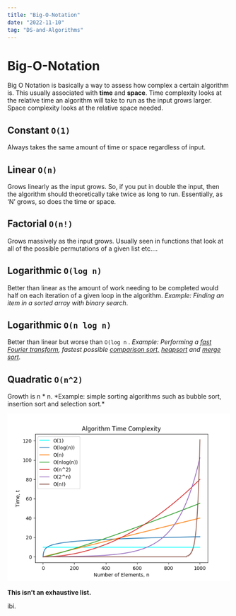 ```yaml
---
title: "Big-O-Notation"
date: "2022-11-10"
tag: "DS-and-Algorithms"
---
```


# Big-O-Notation

Big O Notation is basically a way to assess how complex a certain algorithm is. This usually associated with **time** and **space**. Time complexity looks at the relative time an algorithm will take to run as the input grows larger. Space complexity looks at the relative space needed.

## Constant `O(1)`

Always takes the same amount of time or space regardless of input.

## Linear `O(n)`

Grows linearly as the input grows. So, if you put in double the input, then the algorithm should theoretically take twice as long to run. Essentially, as ‘N’ grows, so does the time or space.

## Factorial `O(n!)`

Grows massively as the input grows. Usually seen in functions that look at all of the possible permutations of a given list etc.…

## Logarithmic `O(log n)`

Better than linear as the amount of work needing to be completed would half on each iteration of a given loop in the algorithm. _Example: Finding an item in a sorted array with binary search_.

## Logarithmic `O(n log n)`

Better than linear but worse than `O(log n` . _Example: Performing a [fast Fourier transform](https://en.wikipedia.org/wiki/Fast_Fourier_transform), fastest possible [comparison sort,](https://en.wikipedia.org/wiki/Comparison_sort) [heapsort](https://en.wikipedia.org/wiki/Heapsort) and [merge sort](https://en.wikipedia.org/wiki/Merge_sort)._

## Quadratic `O(n^2)`

Growth is n * n. *Example: simple sorting algorithms such as bubble sort, insertion sort and selection sort.\*

<img src="/public/images/big-o-notation-algorithm-complexity.png" alt="bigOGraph">

**This isn’t an exhaustive list.**

ibi.
